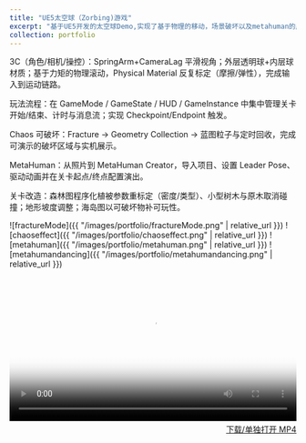 ```yaml
---
title: "UE5太空球（Zorbing)游戏"
excerpt: "基于UE5开发的太空球Demo,实现了基于物理的移动，场景破坏以及metahuman的应用。<br/><img src='/images/portfolio/chaoseffect.png'>"
collection: portfolio
---
```


3C（角色/相机/操控）：SpringArm+CameraLag 平滑视角；外层透明球+内层球材质；基于力矩的物理滚动，Physical Material 反复标定（摩擦/弹性），完成输入到运动链路。


玩法流程：在 GameMode / GameState / HUD / GameInstance 中集中管理关卡开始/结束、计时与消息流；实现 Checkpoint/Endpoint 触发。


Chaos 可破坏：Fracture → Geometry Collection → 蓝图粒子与定时回收，完成可演示的破坏区域与实机展示。


MetaHuman：从照片到 MetaHuman Creator，导入项目、设置 Leader Pose、驱动动画并在关卡起点/终点配置演出。


关卡改造：森林图程序化植被参数重标定（密度/类型）、小型树木与原木取消碰撞；地形坡度调整；海岛图以可破坏物补可玩性。


![fractureMode]({{ "/images/portfolio/fractureMode.png" | relative_url }})
![chaoseffect]({{ "/images/portfolio/chaoseffect.png" | relative_url }})
![metahuman]({{ "/images/portfolio/metahuman.png" | relative_url }})
![metahumandancing]({{ "/images/portfolio/metahumandancing.png" | relative_url }})

<div style="max-width:960px;margin:16px auto">
  <video
    controls
    playsinline
    preload="metadata"
    style="width:100%;height:auto"
    poster='{{ "/images/portfolio/chaoseffect.png" | relative_url }}'>
    <source src='{{ "/video/Zorbing.mp4" | relative_url }}' type="video/mp4">
    Your browser does not support HTML5 video.
  </video>
  <p style="text-align:right;margin:.25rem 0 0">
    <a href='{{ "/video/Zorbing.mp4" | relative_url }}'>下载/单独打开 MP4</a>
  </p>
</div>
